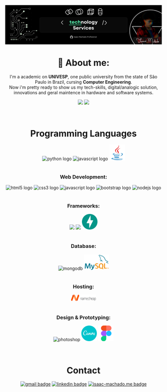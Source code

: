 <div align="center">

<img alt="wallpaper" src="assets/Isaac_Wallpaper.png">
<!-- <img src="https://img.shields.io/badge/GITHub--Stats:%20Isaac-ff007f?&style=flat&logo=github&labelColor=000000&color=4E17BC&" width="400"> -->  

<h1>👤 About me: </h1>

I'm a academic on **UNIVESP**, one public university from the state of São Paulo in Brazil, cursing **Computer Engineering**.  
Now i'm pretty ready to show us my tech-skills, digital/analogic solution, innovations and geral maintence in hardware and software systems.

  <tr>
    <td>
      <img src="https://github-readme-stats-isaac-machados-projects.vercel.app/api?username=Isaac-Machado-Profissional&show_icons=true&theme=ayu-mirage&bg_color=00000000&icon_color=59f4b2&title_color=59f4b2&hide_title=true&count_private=true" height="170"/>
    </td>
    <td>
      <img src="https://github-readme-stats-isaac-machados-projects.vercel.app/api/top-langs?username=Isaac-Machado-Profissional&layout=compact&theme=ayu-mirage&bg_color=00000000&icon_color=6A0DAD&title_color=59f4b2&count_private=true" height="170"/>
    </td>
  </tr>

</div>

<br>
<br> 


<div align="center">
<h1>Programming Languages</h1>
  <img alt="python logo" src="https://cdn.jsdelivr.net/gh/devicons/devicon/icons/python/python-original.svg" height="50"/>
  <img alt="javascript logo" src="https://cdn.jsdelivr.net/gh/devicons/devicon/icons/javascript/javascript-original.svg" height="50"/>
  <img alt="java logo" src="https://github.com/devicons/devicon/blob/ca28c779441053191ff11710fe24a9e6c23690d6/icons/java/java-original.svg" height="50"/>
<br>
<br>


<h3>Web Development:</h3>
  <img alt="html5 logo" src="https://cdn.jsdelivr.net/gh/devicons/devicon/icons/html5/html5-original.svg" height="50"/>
  <img alt="css3 logo" src="https://cdn.jsdelivr.net/gh/devicons/devicon/icons/css3/css3-original.svg" height="50"/>
  <img alt="javascript logo" src="https://cdn.jsdelivr.net/gh/devicons/devicon/icons/javascript/javascript-original.svg" height="50"/>
  <img alt="bootstrap logo" src="https://cdn.jsdelivr.net/gh/devicons/devicon/icons/bootstrap/bootstrap-original.svg" height="50"/>
  <img alt="nodejs logo" src="https://cdn.jsdelivr.net/gh/devicons/devicon/icons/nodejs/nodejs-original.svg" height="50"/>
<br>
<br>

<h3>Frameworks:</h3>
 <img src="https://cdn.jsdelivr.net/gh/devicons/devicon@latest/icons/djangorest/djangorest-original.svg" height="50"/>
 <img src="https://cdn.jsdelivr.net/gh/devicons/devicon@latest/icons/express/express-original-wordmark.svg" height="50"/>
 <img alt="fastapi" src="https://github.com/devicons/devicon/blob/master/icons/fastapi/fastapi-original.svg" height="50"/>
<br>
<br>

 
<h3>Database:</h3>
 <img alt="mongodb" src="https://cdn.jsdelivr.net/gh/devicons/devicon/icons/mongodb/mongodb-original.svg" height="50"/>
 <img alt="mysql" src="assets/mysql-logo.png" width="80" height="50"/>
<br>
<br>


<h3>Hosting:</h3>
 <img alt="namecheap "src="assets/Namecheap_Logo.svg" alt="Namecheap logo" height="20" width="80"/>
<br>
<br>

 
<h3>Design & Prototyping:</h3>
 <img alt="photoshop" src="https://cdn.jsdelivr.net/gh/devicons/devicon/icons/photoshop/photoshop-original.svg" height="50"/>
 <img alt="canva" src="https://github.com/devicons/devicon/blob/ca28c779441053191ff11710fe24a9e6c23690d6/icons/canva/canva-original.svg" height="50"/>
 <img alt="figma" src="https://github.com/devicons/devicon/blob/ca28c779441053191ff11710fe24a9e6c23690d6/icons/figma/figma-original.svg" height="50"/>
<br>
<br>
<br>

</div>

<div align="center">
  
<h1>Contact</h1>
  <a href="mailto:isaacmachado.profissional@gmail.com">
  <img src="https://img.shields.io/static/v1?message=Gmail&logo=gmail&label=&color=D14836&logoColor=white&labelColor=&style=for-the-badge" height="35" alt="gmail badge"/></a>

  <a href="https://www.linkedin.com/in/isaac-machado-profissional/?originalSubdomain=br">
  <img src="https://img.shields.io/static/v1?message=LinkedIn&logo=linkedin&label=&color=0077B5&logoColor=white&labelColor=&style=for-the-badge" height="35" alt="linkedin badge"/></a>

  <a href="https://www.isaac-machado.me/">
  <img src="https://img.shields.io/badge/-Isaac%20Machado-FFFFFF?logo=https://raw.githubusercontent.com/Isaac-Machado-Profissional/Isaac-Portfolio/refs/heads/main/Logo.ico&label=&color=642EFE&logoColor=white&labelColor=&style=for-the-badge" height="35" alt="isaac-machado.me badge"/></a>

</div>
